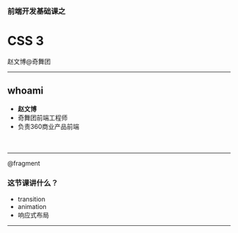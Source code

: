 ### 前端开发基础课之
# CSS 3

赵文博@奇舞团

---

## whoami

* **赵文博**
* 奇舞团前端工程师
* 负责360商业产品前端
<p style="font-size:120%;margin-top:0.5em">
    <a href="https://github.com/webzhao" target="_blank" title="Github"><i class="fa fa-github"></i></a>&nbsp;
    <a href="http://www.flickr.com/photos/53827079@N06/" target="_blank" title="Flickr"><i class="fa-flickr"></i></a>&nbsp;
    <a href="https://twitter.com/webzhao" target="_blank" title="Twitter"><i class="fa-twitter"></i></a>&nbsp;
    <a href="http://cn.linkedin.com/pub/wenbo-zhao/29/7b1/514" target="_blank" title="Linkedin"><i class="fa-linkedin"></i></a>&nbsp;
</p>

---

@fragment

### 这节课讲什么？

* transition
* animation
* 响应式布局

---

